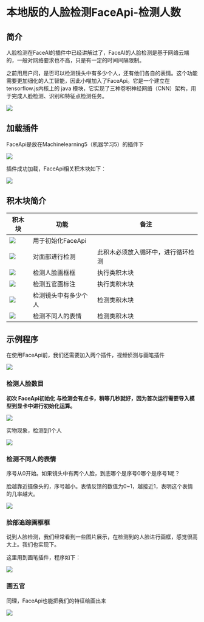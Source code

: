 # 本地版的人脸检测FaceApi-检测人数

## 简介

人脸检测在FaceAI的插件中已经讲解过了，FaceAI的人脸检测是基于网络云端的，一般对网络要求也不高，只是有一定的时间间隔限制。



之前用用户问，是否可以检测镜头中有多少个人，还有他们各自的表情。这个功能需要更加细化的人工智能，因此小喵加入了FaceApi。它是一个建立在tensorflow.js内核上的 java 模块，它实现了三种卷积神经网络（CNN）架构，用于完成人脸检测、识别和特征点检测任务。



![](faceapi/faceapi.gif)



## 加载插件

FaceApi是放在Machinelearning5（机器学习5）的插件下

![](faceapi/01.png)



插件成功加载，FaceApi相关积木块如下：

![](faceapi/02.png)



## 积木块简介

| 积木块              | 功能                 | 备注                               |
| ------------------- | -------------------- | ---------------------------------- |
| ![](faceapi/03.png) | 用于初始化FaceApi    |                                    |
| ![](faceapi/04.png) | 对面部进行检测       | 此积木必须放入循环中，进行循环检测 |
| ![](faceapi/06.png) | 检测人脸画框框       | 执行类积木块                       |
| ![](faceapi/07.png) | 检测五官画标注       | 执行类积木块                       |
| ![](faceapi/05.png) | 检测镜头中有多少个人 | 检测类积木块                       |
| ![](faceapi/08.png) | 检测不同人的表情     | 检测类积木块                       |



## 示例程序

在使用FaceApi前，我们还需要加入两个插件，视频侦测与画笔插件

![](faceapi/09.png)



### 检测人脸数目

**初次 FaceApi初始化 与检测会有点卡，稍等几秒就好，因为首次运行需要导入模型到显卡中进行初始化运算。**



![](faceapi/10.png)

实物现象，检测到1个人

![](faceapi/11.png)



### 检测不同人的表情

序号从0开始。如果镜头中有两个人脸，到底哪个是序号0哪个是序号1呢？

脸越靠近摄像头的，序号越小。表情反馈的数值为0~1，越接近1，表明这个表情的几率越大。

![](faceapi/12.png)



### 脸部追踪画框框

说到人脸检测，我们经常看到一些图片展示，在检测到的人脸进行画框，感觉很高大上。我们也实现下。



这里用到画笔插件，程序如下：

![](faceapi/13.png)



### 画五官

同理，FaceApi也能把我们的特征给画出来

![](faceapi/14.png)
